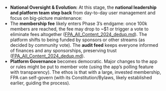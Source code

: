 - **National Oversight & Evolution:** At this stage, the **national leadership and platform team step back** from day-to-day user management and focus on big-picture maintenance:  
- The **membership fee** likely enters Phase 3’s endgame: once 100k members are reached, the fee may drop to ~$1 or trigger a vote to eliminate fees altogether ([FPA_All_Content_2024_dedup.md](file://xn--file-hjqcqt2gbaare3mtak2s6c%23:~:text=%20phase%203:%20sunset%20phase,%20100,000%20members-jt15dd2535q/)). The platform shifts to being funded by sponsors or other streams (as decided by community vote). The **audit feed** keeps everyone informed of finances and any sponsorships, preserving trust ([FPA_All_Content_2024_dedup.md](file://xn--file-hjqcqt2gbaare3mtak2s6c%23:~:text=%20section%20iv:%20governance%20&,the%20fpa%20live%20audit%20feed-1l001i/)).  
- **Platform Governance** becomes democratic. Major changes to the app or rules might be put to member vote (using the app’s polling feature with transparency). The ethos is that with a large, invested membership, FPA can self-govern (with its Constitution/Bylaws, likely established earlier, guiding the process).